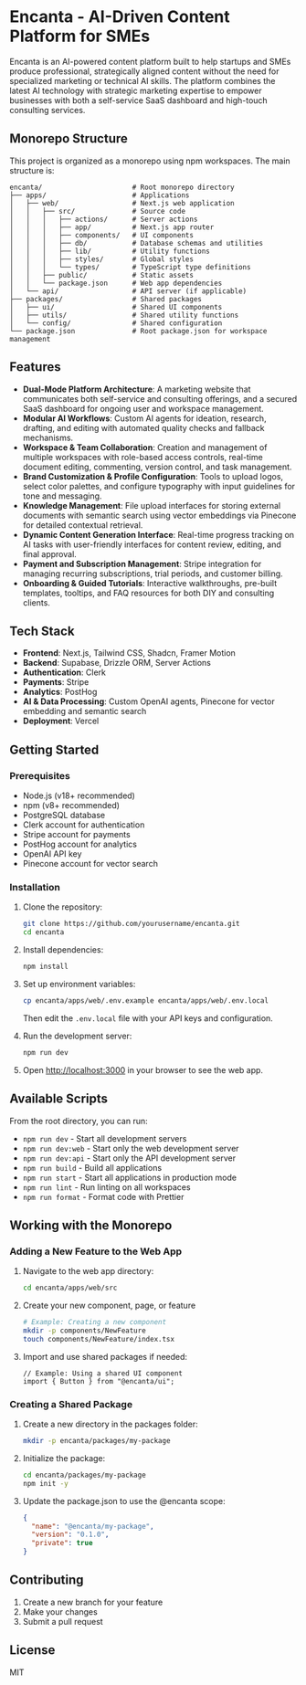 # Encanta - AI-Driven Content Platform for SMEs

Encanta is an AI-powered content platform built to help startups and SMEs produce professional, strategically aligned content without the need for specialized marketing or technical AI skills. The platform combines the latest AI technology with strategic marketing expertise to empower businesses with both a self-service SaaS dashboard and high-touch consulting services.

## Monorepo Structure

This project is organized as a monorepo using npm workspaces. The main structure is:

```
encanta/                      # Root monorepo directory
├── apps/                     # Applications
│   ├── web/                  # Next.js web application
│   │   ├── src/              # Source code
│   │   │   ├── actions/      # Server actions
│   │   │   ├── app/          # Next.js app router
│   │   │   ├── components/   # UI components
│   │   │   ├── db/           # Database schemas and utilities
│   │   │   ├── lib/          # Utility functions
│   │   │   ├── styles/       # Global styles
│   │   │   └── types/        # TypeScript type definitions
│   │   ├── public/           # Static assets
│   │   └── package.json      # Web app dependencies
│   └── api/                  # API server (if applicable)
├── packages/                 # Shared packages
│   ├── ui/                   # Shared UI components
│   ├── utils/                # Shared utility functions
│   └── config/               # Shared configuration
└── package.json              # Root package.json for workspace management
```

## Features

- **Dual-Mode Platform Architecture**: A marketing website that communicates both self-service and consulting offerings, and a secured SaaS dashboard for ongoing user and workspace management.
- **Modular AI Workflows**: Custom AI agents for ideation, research, drafting, and editing with automated quality checks and fallback mechanisms.
- **Workspace & Team Collaboration**: Creation and management of multiple workspaces with role-based access controls, real-time document editing, commenting, version control, and task management.
- **Brand Customization & Profile Configuration**: Tools to upload logos, select color palettes, and configure typography with input guidelines for tone and messaging.
- **Knowledge Management**: File upload interfaces for storing external documents with semantic search using vector embeddings via Pinecone for detailed contextual retrieval.
- **Dynamic Content Generation Interface**: Real-time progress tracking on AI tasks with user-friendly interfaces for content review, editing, and final approval.
- **Payment and Subscription Management**: Stripe integration for managing recurring subscriptions, trial periods, and customer billing.
- **Onboarding & Guided Tutorials**: Interactive walkthroughs, pre-built templates, tooltips, and FAQ resources for both DIY and consulting clients.

## Tech Stack

- **Frontend**: Next.js, Tailwind CSS, Shadcn, Framer Motion
- **Backend**: Supabase, Drizzle ORM, Server Actions
- **Authentication**: Clerk
- **Payments**: Stripe
- **Analytics**: PostHog
- **AI & Data Processing**: Custom OpenAI agents, Pinecone for vector embedding and semantic search
- **Deployment**: Vercel

## Getting Started

### Prerequisites

- Node.js (v18+ recommended)
- npm (v8+ recommended)
- PostgreSQL database
- Clerk account for authentication
- Stripe account for payments
- PostHog account for analytics
- OpenAI API key
- Pinecone account for vector search

### Installation

1. Clone the repository:
   ```bash
   git clone https://github.com/yourusername/encanta.git
   cd encanta
   ```

2. Install dependencies:
   ```bash
   npm install
   ```

3. Set up environment variables:
   ```bash
   cp encanta/apps/web/.env.example encanta/apps/web/.env.local
   ```
   Then edit the `.env.local` file with your API keys and configuration.

4. Run the development server:
   ```bash
   npm run dev
   ```

5. Open [http://localhost:3000](http://localhost:3000) in your browser to see the web app.

## Available Scripts

From the root directory, you can run:

- `npm run dev` - Start all development servers
- `npm run dev:web` - Start only the web development server
- `npm run dev:api` - Start only the API development server
- `npm run build` - Build all applications
- `npm run start` - Start all applications in production mode
- `npm run lint` - Run linting on all workspaces
- `npm run format` - Format code with Prettier

## Working with the Monorepo

### Adding a New Feature to the Web App

1. Navigate to the web app directory:
   ```bash
   cd encanta/apps/web/src
   ```

2. Create your new component, page, or feature
   ```bash
   # Example: Creating a new component
   mkdir -p components/NewFeature
   touch components/NewFeature/index.tsx
   ```

3. Import and use shared packages if needed:
   ```tsx
   // Example: Using a shared UI component
   import { Button } from "@encanta/ui";
   ```

### Creating a Shared Package

1. Create a new directory in the packages folder:
   ```bash
   mkdir -p encanta/packages/my-package
   ```

2. Initialize the package:
   ```bash
   cd encanta/packages/my-package
   npm init -y
   ```

3. Update the package.json to use the @encanta scope:
   ```json
   {
     "name": "@encanta/my-package",
     "version": "0.1.0",
     "private": true
   }
   ```

## Contributing

1. Create a new branch for your feature
2. Make your changes
3. Submit a pull request

## License

MIT
